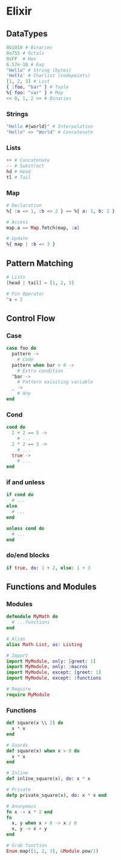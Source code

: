 # Elixir

## DataTypes

```elixir
0b1010 # Binaries
0o755 # Octals
0xFF  # Hex
6.57e-10 # Exp
"Hello" # String (bytes)
'Hełło' # Charlist (codepoints)
[1, 2, 3] # List
{ :foo, "bar" } # Tuple
%{ foo: "var" } # Map
<< 0, 1, 2 >> # Binaries
```
### Strings
```elixir
"Hello #{world}" # Interpolation
"Hello" <> "World" # Concatenate
```

### Lists
```elixir
++ # Concatenate
-- # Substract
hd # Head
tl # Tail
```

### Map
```elixir
# Declaration
%{ :a => 1, :b => 2 } == %{ a: 1, b: 2 }

# Access
map.a == Map.fetch(map, :a)

# Update
%{ map | :b => 3 }
```

## Pattern Matching
```elixir
# Lists
[head | tail] = [1, 2, 3]

# Pin Operator
^x = 2
```

## Control Flow

### Case
```elixir
case foo do
  pattern ->
    # Code
  pattern when bar > 0 ->
    # Extra condition
  ^bar ->
    # Pattern exisiting variable
  _ ->
    # Any
end
```

### Cond
```elixir
cond do
  2 + 2 == 5 ->
    # ...
  2 * 2 == 3 ->
    # ...
  true ->
    # ...
end
```

### if and unless
```elixir
if cond do
  # ...
else
  # ...
end

unless cond do
  # ...
end
```

### do/end blocks
```elixir
if true, do: 1 + 2, else: 1 + 3
```

## Functions and Modules

### Modules
```elixir
defmodule MyMath do
  # ...functions
end

# Alias
alias Math.List, as: Listing

# Import
import MyModule, only: [greet: 1]
import MyModule, only: :macros
import MyModule, except: [greet: 1]
import MyModule, except: :functions

# Require
require MyModule
```

### Functions
```elixir
def square(x \\ 2) do
  x * x
end

# Guards
def square(x) when x > 0 do
  x * x
end

# Inline
def inline_square(x), do: x * x

# Private
defp private_square(x), do: x * x end

# Anonymous
fn x -> x * 2 end
fn
  x, y when x > 0 -> x / 0
  x, y -> x + y
end

# Grab function
Enum.map([1, 2, 3], &Module.pow/1)
```

